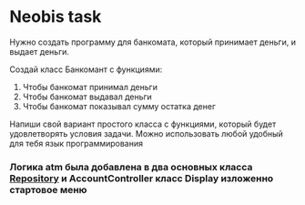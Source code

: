 # Neobis task
Нужно создать программу для банкомата, который принимает деньги, и выдает деньги. 

Создай класс Банкомант с функциями: 

1. Чтобы банкомат принимал деньги
2. Чтобы банкомат выдавал деньги 
3. Чтобы банкомат показывал сумму остатка денег

Напиши свой вариант простого класса с функциями, который будет удовлетворять условия задачи.  Можно использовать любой удобный для тебя язык программирования 

### Логика atm была добавлена в два основных класса [Repository](https://github.com/KimIlia91/ASP.NET/tree/main/Abby) и AccountController класс Display изложенно стартовое меню 
